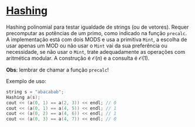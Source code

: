 # [Hashing](hashing.cpp)

Hashing polinomial para testar igualdade de strings (ou de vetores). Requer precomputar as potências de um primo, como indicado na função `precalc`. A implementação está com dois MODS e usa a primitiva `Mint`, a escolha de usar apenas um MOD ou não usar o `Mint` vai da sua preferência ou necessidade, se não usar o `Mint`, trate adequadamente as operações com aritmética modular. A construção é $\mathcal{O}(n)$ e a consulta é $\mathcal{O}(1)$.

**Obs**: lembrar de chamar a função `precalc`!

Exemplo de uso:

```cpp  
string s = "abacabab";
Hashing a(s);
cout << (a(0, 1) == a(2, 3)) << endl; // 0
cout << (a(0, 1) == a(4, 5)) << endl; // 1
cout << (a(0, 2) == a(4, 6)) << endl; // 1
cout << (a(0, 3) == a(4, 7)) << endl; // 0
```
